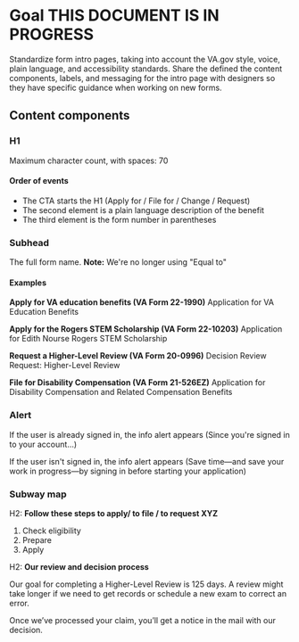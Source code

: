 # Goal THIS DOCUMENT IS IN PROGRESS
Standardize form intro pages, taking into account the VA.gov style, voice, plain language, and accessibility standards. Share the defined the content components, labels, and messaging for the intro page with designers so they have specific guidance when working on new forms. 

## Content components

### H1
Maximum character count, with spaces: 70

#### Order of events 
- The CTA starts the H1 (Apply for / File for / Change / Request)
- The second element is a plain language description of the benefit
- The third element is the form number in parentheses

### Subhead
The full form name.
**Note:** We're no longer using "Equal to"

#### Examples

**Apply for VA education benefits (VA Form 22-1990)**
Application for VA Education Benefits

**Apply for the Rogers STEM Scholarship (VA Form 22-10203)**
Application for Edith Nourse Rogers STEM Scholarship

**Request a Higher-Level Review (VA Form 20-0996)**
Decision Review Request: Higher-Level Review

**File for Disability Compensation (VA Form 21-526EZ)**
Application for Disability Compensation and Related Compensation Benefits

### Alert
If the user is already signed in, the info alert appears (Since you're signed in to your account...)

If the user isn't signed in, the info alert appears (Save time—and save your work in progress—by signing in before starting your application)

### Subway map 

H2: **Follow these steps to apply/ to file / to request XYZ**

1. Check eligibility
2. Prepare
3. Apply

H2: **Our review and decision process**

Our goal for completing a Higher-Level Review is 125 days. A review might take longer if we need to get records or schedule a new exam to correct an error.

Once we’ve processed your claim, you’ll get a notice in the mail with our decision.
